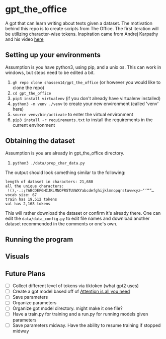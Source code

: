 # gpt_the_office

A gpt that can learn writing about texts given a dataset. The motivation behind this repo is to create scripts from The Office. The first iteration will be utilizing character-wise tokens. Inspiration came from Andrej Karpathy and his video [here](https://www.youtube.com/watch?v=kCc8FmEb1nY)

## Setting up your environments
Assumption is you have python3, using pip, and a unix os. This can work in windows, but steps need to be edited a bit.
1. `gh repo clone shassen14/gpt_the_office` (or however you would like to clone the repo)
2. `cd gpt_the_office`
3. `pip3 install virtualenv` (if you don't already have virtualenv installed)
4. `python3 -m venv ./venv` to create your new environment (called 'venv' here)
5. `source venv/bin/activate` to enter the virtual environment
6. `pip3 install -r requirements.txt` to install the requirements in the current environment

## Obtaining the dataset
Assumption is you are already in gpt_the_office directory.
1. `python3 ./data/prep_char_data.py`

The output should look something similar to the following:
```
length of dataset in characters: 21,680
all the unique characters: 
 !(),-.:;?ABCDEFGHIJKLMNOPRSTUVWXYabcdefghijklmnopqrstuvwxyz–‘’“”…
vocab size: 67
train has 19,512 tokens
val has 2,168 tokens
```

This will rather download the dataset or confirm it's already there. One can edit the `data/data_config.py` to edit file names and download another dataset recommended in the comments or one's own.

## Running the program


## Visuals


## Future Plans

- [ ] Collect different level of tokens via tiktoken (what gpt2 uses)
- [ ] Create a gpt model based off of [Attention is all you need](https://arxiv.org/pdf/1706.03762.pdf)
- [ ] Save parameters
- [ ] Organize parameters
- [ ] Organize gpt model directory. might make it one file?
- [ ] Have a train.py for training and a run.py for running models given parameters
- [ ] Save parameters midway. Have the ability to resume training if stopped midway
